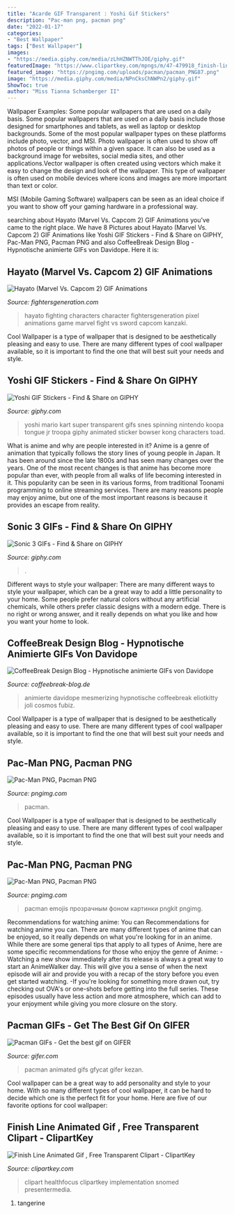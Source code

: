 ```yaml
---
title: "Acarde GIF Transparent : Yoshi Gif Stickers"
description: "Pac-man png, pacman png"
date: "2022-01-17"
categories:
- "Best Wallpaper"
tags: ["Best Wallpaper"]
images:
- "https://media.giphy.com/media/zLhHZNWTThJOE/giphy.gif"
featuredImage: "https://www.clipartkey.com/mpngs/m/47-479918_finish-line-animated-gif.png"
featured_image: "https://pngimg.com/uploads/pacman/pacman_PNG87.png"
image: "https://media.giphy.com/media/NPnCksChNWPn2/giphy.gif"
ShowToc: true
author: "Miss Tianna Schamberger II"
---
```



Wallpaper Examples: Some popular wallpapers that are used on a daily basis.
Some popular wallpapers that are used on a daily basis include those designed for smartphones and tablets, as well as laptop or desktop backgrounds. Some of the most popular wallpaper types on these platforms include photo, vector, and MSI. 
Photo wallpaper is often used to show off photos of people or things within a given space. It can also be used as a background image for websites, social media sites, and other applications.Vector wallpaper is often created using vectors which make it easy to change the design and look of the wallpaper. This type of wallpaper is often used on mobile devices where icons and images are more important than text or color. 

MSI (Mobile Gaming Software) wallpapers can be seen as an ideal choice if you want to show off your gaming hardware in a professional way.

	

		
searching about Hayato (Marvel Vs. Capcom 2) GIF Animations you've came to the right place. We have 8 Pictures about Hayato (Marvel Vs. Capcom 2) GIF Animations like Yoshi GIF Stickers - Find &amp; Share on GIPHY, Pac-Man PNG, Pacman PNG and also CoffeeBreak Design Blog - Hypnotische animierte GIFs von Davidope. Here it is:
		
    
## Hayato (Marvel Vs. Capcom 2) GIF Animations

<img loading=lazy src="https://www.fightersgeneration.com/characters/hayato-2hit.gif" onerror="this.onerror=null;this.src='https://tse1.mm.bing.net/th?id=OIP.-cdM2p7XG7i27aWffY8kkwHaET&amp;pid=15.1';" alt="Hayato (Marvel Vs. Capcom 2) GIF Animations">

_Source: fightersgeneration.com_

>hayato fighting characters character fightersgeneration pixel animations game marvel fight vs sword capcom kanzaki. 

	

Cool Wallpaper is a type of wallpaper that is designed to be aesthetically pleasing and easy to use. There are many different types of cool wallpaper available, so it is important to find the one that will best suit your needs and style.

    
## Yoshi GIF Stickers - Find &amp; Share On GIPHY

<img loading=lazy src="https://media.giphy.com/media/NPnCksChNWPn2/giphy.gif" onerror="this.onerror=null;this.src='https://tse4.mm.bing.net/th?id=OIP.Qet4qXnR2lsIkEB-2PJASAAAAA&amp;pid=15.1';" alt="Yoshi GIF Stickers - Find &amp; Share on GIPHY">

_Source: giphy.com_

>yoshi mario kart super transparent gifs snes spinning nintendo koopa tongue jr troopa giphy animated sticker bowser kong characters toad. 

	

What is anime and why are people interested in it?
Anime is a genre of animation that typically follows the story lines of young people in Japan. It has been around since the late 1800s and has seen many changes over the years. One of the most recent changes is that anime has become more popular than ever, with people from all walks of life becoming interested in it. This popularity can be seen in its various forms, from traditional Toonami programming to online streaming services. There are many reasons people may enjoy anime, but one of the most important reasons is because it provides an escape from reality.

    
## Sonic 3 GIFs - Find &amp; Share On GIPHY

<img loading=lazy src="https://media.giphy.com/media/zLhHZNWTThJOE/giphy.gif" onerror="this.onerror=null;this.src='https://tse2.mm.bing.net/th?id=OIP.pDG-QtiESt40tD0ZzI7ZPgHaHa&amp;pid=15.1';" alt="Sonic 3 GIFs - Find &amp; Share on GIPHY">

_Source: giphy.com_

>. 

	

Different ways to style your wallpaper:
There are many different ways to style your wallpaper, which can be a great way to add a little personality to your home. Some people prefer natural colors without any artificial chemicals, while others prefer classic designs with a modern edge. There is no right or wrong answer, and it really depends on what you like and how you want your home to look.

    
## CoffeeBreak Design Blog - Hypnotische Animierte GIFs Von Davidope

<img loading=lazy src="http://www.coffeebreak-blog.de/wp-content/uploads/2016/05/davidope_animated_gifs_08.gif" onerror="this.onerror=null;this.src='https://tse1.mm.bing.net/th?id=OIP.ucRB3l0VNvxJ2hjQCwtZxwHaHa&amp;pid=15.1';" alt="CoffeeBreak Design Blog - Hypnotische animierte GIFs von Davidope">

_Source: coffeebreak-blog.de_

>animierte davidope mesmerizing hypnotische coffeebreak eliotkitty joli cosmos fubiz. 

	

Cool Wallpaper is a type of wallpaper that is designed to be aesthetically pleasing and easy to use. There are many different types of cool wallpaper available, so it is important to find the one that will best suit your needs and style.

    
## Pac-Man PNG, Pacman PNG

<img loading=lazy src="https://pngimg.com/uploads/pacman/pacman_PNG87.png" onerror="this.onerror=null;this.src='https://tse1.mm.bing.net/th?id=OIP.k-hNoUXYE2y-bm6XfPQiPwHaHa&amp;pid=15.1';" alt="Pac-Man PNG, Pacman PNG">

_Source: pngimg.com_

>pacman. 

	

Cool Wallpaper is a type of wallpaper that is designed to be aesthetically pleasing and easy to use. There are many different types of cool wallpaper available, so it is important to find the one that will best suit your needs and style.

    
## Pac-Man PNG, Pacman PNG

<img loading=lazy src="https://pngimg.com/uploads/pacman/pacman_PNG16.png" onerror="this.onerror=null;this.src='https://tse1.mm.bing.net/th?id=OIP.s6qmwJQu-uAgKA4rSIkBwAHaHl&amp;pid=15.1';" alt="Pac-Man PNG, Pacman PNG">

_Source: pngimg.com_

>pacman emojis прозрачным фоном картинки pngkit pngimg. 

	

Recommendations for watching anime: You can
Recommendations for watching anime you can. There are many different types of anime that can be enjoyed, so it really depends on what you're looking for in an anime. While there are some general tips that apply to all types of Anime, here are some specific recommendations for those who enjoy the genre of Anime: 
-Watching a new show immediately after its release is always a great way to start an AnimeWalker day. This will give you a sense of when the next episode will air and provide you with a recap of the story before you even get started watching. 
-If you're looking for something more drawn out, try checking out OVA's or one-shots before getting into the full series. These episodes usually have less action and more atmosphere, which can add to your enjoyment while giving you more closure on the story.

    
## Pacman GIFs - Get The Best Gif On GIFER

<img loading=lazy src="https://i.gifer.com/origin/88/88cf50cb2b3d57323f99d92aa2600925_w200.gif" onerror="this.onerror=null;this.src='https://tse2.mm.bing.net/th?id=OIP.1EUpObnRdgjlGnuxlzGzfwAAAA&amp;pid=15.1';" alt="Pacman GIFs - Get the best gif on GIFER">

_Source: gifer.com_

>pacman animated gifs gfycat gifer kezan. 

	

Cool wallpaper can be a great way to add personality and style to your home. With so many different types of cool wallpaper, it can be hard to decide which one is the perfect fit for your home. Here are five of our favorite options for cool wallpaper: 

    
## Finish Line Animated Gif , Free Transparent Clipart - ClipartKey

<img loading=lazy src="https://www.clipartkey.com/mpngs/m/47-479918_finish-line-animated-gif.png" onerror="this.onerror=null;this.src='https://tse4.mm.bing.net/th?id=OIP.Up2dBQCWquzP5GrxX5ZvrgHaIW&amp;pid=15.1';" alt="Finish Line Animated Gif , Free Transparent Clipart - ClipartKey">

_Source: clipartkey.com_

>clipart healthfocus clipartkey implementation snomed presentermedia. 

	

1. tangerine 

